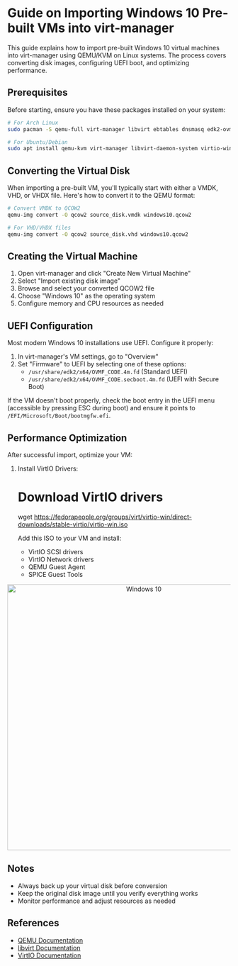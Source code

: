 # Guide on Importing Windows 10 Pre-built VMs into virt-manager

This guide explains how to import pre-built Windows 10 virtual machines into virt-manager using QEMU/KVM on Linux systems. The process covers converting disk images, configuring UEFI boot, and optimizing performance.

## Prerequisites

Before starting, ensure you have these packages installed on your system:

```bash
# For Arch Linux
sudo pacman -S qemu-full virt-manager libvirt ebtables dnsmasq edk2-ovmf

# For Ubuntu/Debian
sudo apt install qemu-kvm virt-manager libvirt-daemon-system virtio-win ovmf
```

## Converting the Virtual Disk

When importing a pre-built VM, you'll typically start with either a VMDK, VHD, or VHDX file. Here's how to convert it to the QEMU format:

```bash
# Convert VMDK to QCOW2
qemu-img convert -O qcow2 source_disk.vmdk windows10.qcow2

# For VHD/VHDX files
qemu-img convert -O qcow2 source_disk.vhd windows10.qcow2
```

## Creating the Virtual Machine

1. Open virt-manager and click "Create New Virtual Machine"
2. Select "Import existing disk image"
3. Browse and select your converted QCOW2 file
4. Choose "Windows 10" as the operating system
5. Configure memory and CPU resources as needed

## UEFI Configuration

Most modern Windows 10 installations use UEFI. Configure it properly:

1. In virt-manager's VM settings, go to "Overview"
2. Set "Firmware" to UEFI by selecting one of these options:
   - `/usr/share/edk2/x64/OVMF_CODE.4m.fd` (Standard UEFI)
   - `/usr/share/edk2/x64/OVMF_CODE.secboot.4m.fd` (UEFI with Secure Boot)

If the VM doesn't boot properly, check the boot entry in the UEFI menu (accessible by pressing ESC during boot) and ensure it points to `/EFI/Microsoft/Boot/bootmgfw.efi`.


## Performance Optimization

After successful import, optimize your VM:

1. Install VirtIO Drivers:
   # Download VirtIO drivers
   wget https://fedorapeople.org/groups/virt/virtio-win/direct-downloads/stable-virtio/virtio-win.iso
   
   Add this ISO to your VM and install:
   - VirtIO SCSI drivers
   - VirtIO Network drivers
   - QEMU Guest Agent
   - SPICE Guest Tools


<div align="center">
<img src="windows10demo.gif" alt="Windows 10" width="600"/>
</div>


## Notes

- Always back up your virtual disk before conversion
- Keep the original disk image until you verify everything works
- Monitor performance and adjust resources as needed

## References

- [QEMU Documentation](https://www.qemu.org/docs/master/)
- [libvirt Documentation](https://libvirt.org/docs.html)
- [VirtIO Documentation](https://docs.oasis-open.org/virtio/virtio/v1.1/virtio-v1.1.html)
